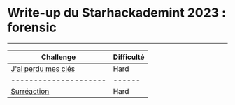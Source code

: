 # Write-up du Starhackademint 2023 : forensic
***
| Challenge | Difficulté |
|-|-|
| [J'ai perdu mes clés](cles/cles.md) | Hard |
|---------------------|------|
| [Surréaction](surreaction/surreaction.md) | Hard |